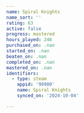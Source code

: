 ```yaml
---
name: Spiral Knights
name_sort: ''
rating: 63
active: false
progress: mastered
hours_played: 246
purchased_on: .nan
started_on: .nan
beaten_on: .nan
completed_on: .nan
mastered_on: .nan
identifiers:
  - type: steam
    appid: '99900'
    name: Spiral Knights
    synced_on: '2024-10-04'

---
```

